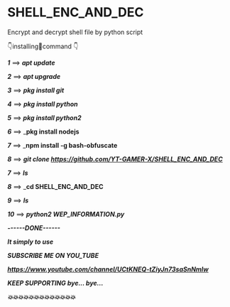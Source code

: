 # SHELL_ENC_AND_DEC
Encrypt and decrypt shell file by python script 

👇installing🤞command 👇

_____1_____ ==> _____apt update_____

_____2_____ ==> _____apt upgrade_____

_____3_____ ==> _____pkg install git_____

_____4_____ ==> _____pkg install python_____

_____5_____ ==> _____pkg install python2_____

_____6_____ ==> _____pkg install nodejs____

_____7_____ ==> _____npm install -g bash-obfuscate____

_____8_____ ==> _____git clone https://github.com/YT-GAMER-X/SHELL_ENC_AND_DEC_____

_____7_____ ==> _____ls_____

_____8_____ ==> _____cd SHELL_ENC_AND_DEC____

_____9_____ ==> _____ls_____

_____10_____ ==> _____python2 WEP_INFORMATION.py_____

_____------DONE------_____

_____It simply to use_____

_____SUBSCRIBE ME ON YOU_TUBE_____

_____https://www.youtube.com/channel/UCtKNEQ-tZiyJn73saSnNmlw_____

_____KEEP SUPPORTING bye... bye..._____

_____💥💥💥💥💥💥💥💥💥💥💥💥💥_____
